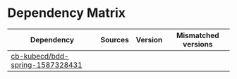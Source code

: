 # Dependency Matrix

Dependency | Sources | Version | Mismatched versions
---------- | ------- | ------- | -------------------
[cb-kubecd/bdd-spring-1587328431](https://github.com/cb-kubecd/bdd-spring-1587328431.git) |  | []() | 
